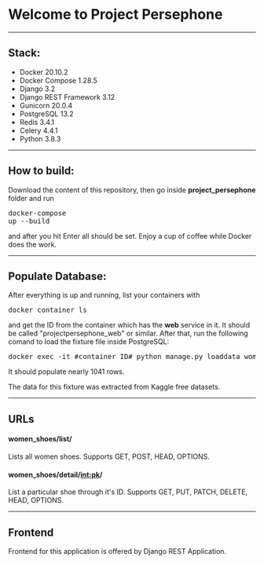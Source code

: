 # Welcome to Project Persephone

---

## Stack:
<ul>
    <li>Docker 20.10.2</li>
    <li>Docker Compose 1.28.5</li>
    <li>Django 3.2</li>
    <li>Django REST Framework 3.12</li>
    <li>Gunicorn 20.0.4</li>
    <li>PostgreSQL 13.2</li>
    <li>Redis 3.4.1</li>
    <li>Celery 4.4.1</li>
    <li>Python 3.8.3</li>
</ul>

---

## How to build:

Download the content of this repository, then go inside <strong>project_persephone</strong> folder and run <pre>docker-compose up --build</pre> and after you hit Enter all should be set. Enjoy a cup of coffee while Docker does the work.

---

## Populate Database:

After everything is up and running, list your containers with <pre>docker container ls</pre> and get the ID from the container which has the <strong>web</strong> service in it. It should be called "projectpersephone_web" or similar. After that, run the following comand to load the fixture file inside PostgreSQL:
<pre>docker exec -it #container ID# python manage.py loaddata women_shoes/fixtures/women_shoes.json</pre>
It should populate nearly 1041 rows.

The data for this fixture was extracted from Kaggle free datasets.

---

## URLs

#### women_shoes/list/

Lists all women shoes. Supports GET, POST, HEAD, OPTIONS.

#### women_shoes/detail/<int:pk>/

List a particular shoe through it's ID. Supports GET, PUT, PATCH, DELETE, HEAD, OPTIONS.

---

## Frontend

Frontend for this application is offered by Django REST Application.
